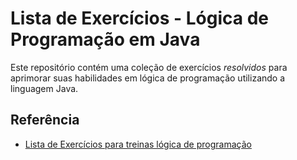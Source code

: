 
# Lista de Exercícios - Lógica de Programação em Java

Este repositório contém uma coleção de exercícios *resolvidos* para aprimorar suas habilidades em lógica de programação utilizando a linguagem Java.


## Referência

- [Lista de Exercícios para treinas lógica de programação](https://www.dio.me/articles/lista-de-exercicios-para-treinar-logica-de-programacao)

